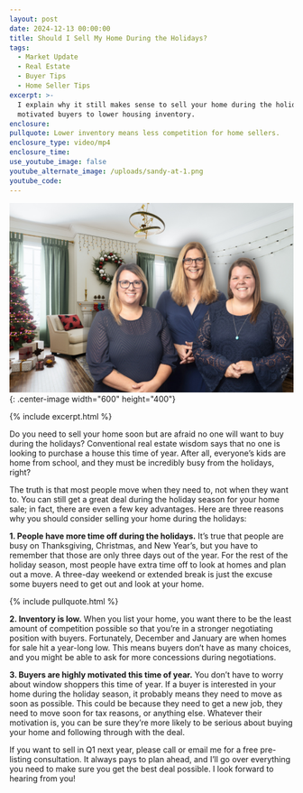```yaml
---
layout: post
date: 2024-12-13 00:00:00
title: Should I Sell My Home During the Holidays?
tags:
  - Market Update
  - Real Estate
  - Buyer Tips
  - Home Seller Tips
excerpt: >-
  I explain why it still makes sense to sell your home during the holidays, from
  motivated buyers to lower housing inventory. 
enclosure:
pullquote: Lower inventory means less competition for home sellers.
enclosure_type: video/mp4
enclosure_time:
use_youtube_image: false
youtube_alternate_image: /uploads/sandy-at-1.png
youtube_code:
---
```

![](/uploads/sandy-at-1-1-1.png){: .center-image width="600" height="400"}

{% include excerpt.html %}

Do you need to sell your home soon but are afraid no one will want to buy during the holidays? Conventional real estate wisdom says that no one is looking to purchase a house this time of year. After all, everyone’s kids are home from school, and they must be incredibly busy from the holidays, right?

The truth is that most people move when they need to, not when they want to. You can still get a great deal during the holiday season for your home sale; in fact, there are even a few key advantages. Here are three reasons why you should consider selling your home during the holidays:

**1\. People have more time off during the holidays.** It’s true that people are busy on Thanksgiving, Christmas, and New Year’s, but you have to remember that those are only three days out of the year. For the rest of the holiday season, most people have extra time off to look at homes and plan out a move. A three-day weekend or extended break is just the excuse some buyers need to get out and look at your home.

{% include pullquote.html %}

**2\. Inventory is low.** When you list your home, you want there to be the least amount of competition possible so that you’re in a stronger negotiating position with buyers. Fortunately, December and January are when homes for sale hit a year-long low. This means buyers don’t have as many choices, and you might be able to ask for more concessions during negotiations.

**3\. Buyers are highly motivated this time of year.** You don’t have to worry about window shoppers this time of year. If a buyer is interested in your home during the holiday season, it probably means they need to move as soon as possible. This could be because they need to get a new job, they need to move soon for tax reasons, or anything else. Whatever their motivation is, you can be sure they’re more likely to be serious about buying your home and following through with the deal.

If you want to sell in Q1 next year, please call or email me for a free pre-listing consultation. It always pays to plan ahead, and I’ll go over everything you need to make sure you get the best deal possible. I look forward to hearing from you!

<br>